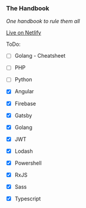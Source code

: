 ### The Handbook
*One handbook to rule them all*

[Live on Netlify](https://silly-bhabha-774df4.netlify.app)

ToDo:
- [ ] Golang - Cheatsheet
- [ ] PHP
- [ ] Python

- [x] Angular
- [x] Firebase
- [x] Gatsby
- [x] Golang
- [x] JWT
- [x] Lodash
- [x] Powershell
- [x] RxJS
- [x] Sass
- [x] Typescript

